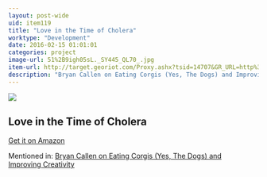 ```yaml
---
layout: post-wide
uid: item119
title: "Love in the Time of Cholera"
worktype: "Development"
date: 2016-02-15 01:01:01
categories: project
image-url: 51%2B9igh05sL._SY445_QL70_.jpg
item-url: http://target.georiot.com/Proxy.ashx?tsid=14707&GR_URL=http%3A%2F%2Fwww.amazon.com%2FLove-Time-Cholera-Marquez-2014-ebook%2Fdp%2FB00NKDOZNM%2F
description: "Bryan Callen on Eating Corgis (Yes, The Dogs) and Improving Creativity"
---
```

<a href="http://target.georiot.com/Proxy.ashx?tsid=14707&GR_URL=http%3A%2F%2Fwww.amazon.com%2FLove-Time-Cholera-Marquez-2014-ebook%2Fdp%2FB00NKDOZNM%2F" target="blank"><img src="../../../../img/thumbs/51%2B9igh05sL._SY445_QL70_.jpg" class="prod-img"></a>
<h2>Love in the Time of Cholera</h2>
<p><a href="http://target.georiot.com/Proxy.ashx?tsid=14707&GR_URL=http%3A%2F%2Fwww.amazon.com%2FLove-Time-Cholera-Marquez-2014-ebook%2Fdp%2FB00NKDOZNM%2F" target="blank">Get it on Amazon</a><p>
<p>Mentioned in: <a href="http://fourhourworkweek.com/2014/12/01/bryan-callen/" target="blank">Bryan Callen on Eating Corgis (Yes, The Dogs) and Improving Creativity</a></p>
